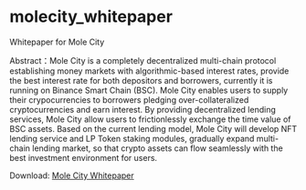 # molecity_whitepaper
Whitepaper for Mole City

Abstract：Mole City is a completely decentralized multi-chain protocol establishing money markets with algorithmic-based interest rates, provide the best interest rate for both depositors and borrowers, currently it is running on Binance Smart Chain (BSC). Mole City enables users to supply their crypocurrencies to borrowers pledging over-collateralized cryptocurrencies and earn interest. By providing decentralized lending services, Mole City allow users to frictionlessly exchange the time value of BSC assets. Based on the current lending model, Mole City will develop NFT lending service and LP Token staking modules, gradually expand multi-chain lending market, so that crypto assets can flow seamlessly with the best investment environment for users.

Download: [Mole City Whitepaper](https://github.com/mole-city/molecity_whitepaper/blob/main/MoleCityWhitepaper.pdf)

